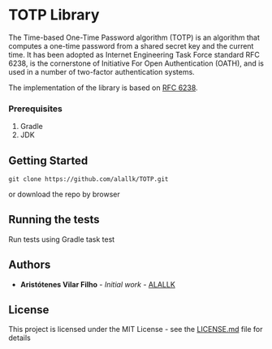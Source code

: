 
# TOTP Library

The Time-based One-Time Password algorithm (TOTP) is an algorithm that computes a one-time password from a shared secret key and the current time. It has been adopted as Internet Engineering Task Force standard RFC 6238, is the cornerstone of Initiative For Open Authentication (OATH), and is used in a number of two-factor authentication systems.

The implementation of the library is based on [RFC 6238](https://tools.ietf.org/html/rfc6238).

### Prerequisites

 1. Gradle
 2. JDK

## Getting Started
```
git clone https://github.com/alallk/TOTP.git
```

or download the repo by browser
## Running the tests

Run tests using Gradle task test

## Authors

* **Aristótenes Vilar Filho** - *Initial work* - [ALALLK](https://github.com/ALALLK)

## License

This project is licensed under the MIT License - see the [LICENSE.md](LICENSE) file for details
